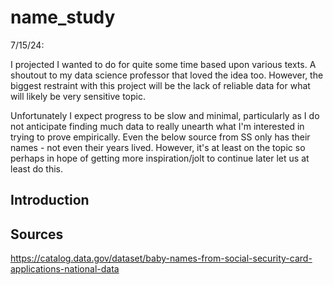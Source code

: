 # name_study

7/15/24:

I projected I wanted to do for quite some time based upon various texts. A shoutout to my data science professor that loved the idea too. However, the biggest restraint with this project will be the lack of reliable data for what will likely be very sensitive topic.

Unfortunately I expect progress to be slow and minimal, particularly as I do not anticipate finding much data to really unearth what I'm interested in trying to prove empirically. Even the below source from SS only has their names - not even their years lived. However, it's at least on the topic so perhaps in hope of getting more inspiration/jolt to continue later let us at least do this.

## Introduction

## Sources

https://catalog.data.gov/dataset/baby-names-from-social-security-card-applications-national-data